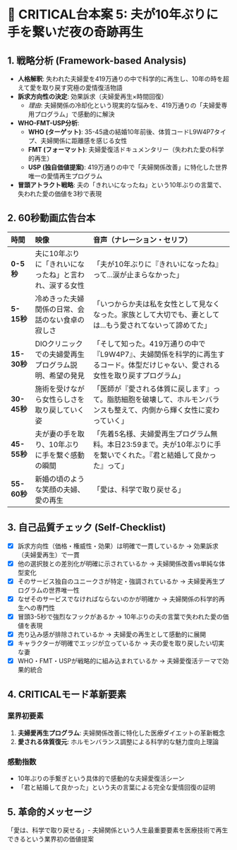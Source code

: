 # 🚨 CRITICAL台本案 5: 夫が10年ぶりに手を繋いだ夜の奇跡再生

## 1. 戦略分析 (Framework-based Analysis)

* **人格解釈**: 失われた夫婦愛を419万通りの中で科学的に再生し、10年の時を超えて愛を取り戻す究極の愛情復活物語
* **訴求方向性の決定**: 効果訴求（夫婦愛再生×時間回復）
    * *理由*: 夫婦関係の冷却化という現実的な悩みを、419万通りの「夫婦愛専用プログラム」で感動的に解決
* **WHO-FMT-USP分析**:
    * **WHO (ターゲット)**: 35-45歳の結婚10年前後、体質コードL9W4P7タイプ、夫婦関係に距離感を感じる女性
    * **FMT (フォーマット)**: 夫婦愛復活ドキュメンタリー（失われた愛の科学的再生）
    * **USP (独自価値提案)**: 419万通りの中で「夫婦関係改善」に特化した世界唯一の愛情再生プログラム
* **冒頭アトラクト戦略**: 夫の「きれいになったね」という10年ぶりの言葉で、失われた愛の価値を3秒で表現

## 2. 60秒動画広告台本

| 時間      | 映像                               | 音声（ナレーション・セリフ）                               | 
| :-------- | :--------------------------------- | :--------------------------------------------------------- |
| **0-5秒** | 夫に10年ぶりに「きれいになったね」と言われ、涙する女性 | 「夫が10年ぶりに『きれいになったね』って...涙が止まらなかった」 |
| **5-15秒**| 冷めきった夫婦関係の日常、会話のない食卓の寂しさ | 「いつからか夫は私を女性として見なくなった。家族として大切でも、妻としては...もう愛されてないって諦めてた」 |
| **15-30秒**| DIOクリニックでの夫婦愛再生プログラム説明、希望の発見 | 「そして知った。419万通りの中で『L9W4P7』、夫婦関係を科学的に再生するコード。体型だけじゃない、愛される女性を取り戻すプログラム」 |
| **30-45秒**| 施術を受けながら女性らしさを取り戻していく姿 | 「医師が『愛される体質に戻します』って。脂肪細胞を破壊して、ホルモンバランスも整えて、内側から輝く女性に変わっていく」 |
| **45-55秒**| 夫が妻の手を取り、10年ぶりに手を繋ぐ感動の瞬間 | 「先着5名様、夫婦愛再生プログラム無料。本日23:59まで。夫が10年ぶりに手を繋いでくれた。『君と結婚して良かった』って」 |
| **55-60秒**| 新婚の頃のような笑顔の夫婦、愛の再生 | 「愛は、科学で取り戻せる」 |

## 3. 自己品質チェック (Self-Checklist)

- [x] 訴求方向性（価格・権威性・効果）は明確で一貫しているか → 効果訴求（夫婦愛再生）で一貫
- [x] 他の選択肢との差別化が明確に示されているか → 夫婦関係改善vs単純な体型変化
- [x] そのサービス独自のユニークさが特定・強調されているか → 夫婦愛再生プログラムの世界唯一性
- [x] なぜそのサービスでなければならないのかが明確か → 夫婦関係の科学的再生への専門性
- [x] 冒頭3-5秒で強烈なフックがあるか → 10年ぶりの夫の言葉で失われた愛の価値を表現
- [x] 売り込み感が排除されているか → 夫婦愛の再生として感動的に展開
- [x] キャラクターが明確でエッジが立っているか → 夫の愛を取り戻したい切実な妻
- [x] WHO・FMT・USPが戦略的に組み込まれているか → 夫婦愛復活テーマで効果的統合

## 4. CRITICALモード革新要素

### 業界初要素
1. **夫婦愛再生プログラム**: 夫婦関係改善に特化した医療ダイエットの革新概念
2. **愛される体質復元**: ホルモンバランス調整による科学的な魅力度向上理論

### 感動指数
- 10年ぶりの手繋ぎという具体的で感動的な夫婦愛復活シーン
- 「君と結婚して良かった」という夫の言葉による完全な愛情回復の証明

## 5. 革命的メッセージ
「愛は、科学で取り戻せる」- 夫婦関係という人生最重要要素を医療技術で再生できるという業界初の価値提案